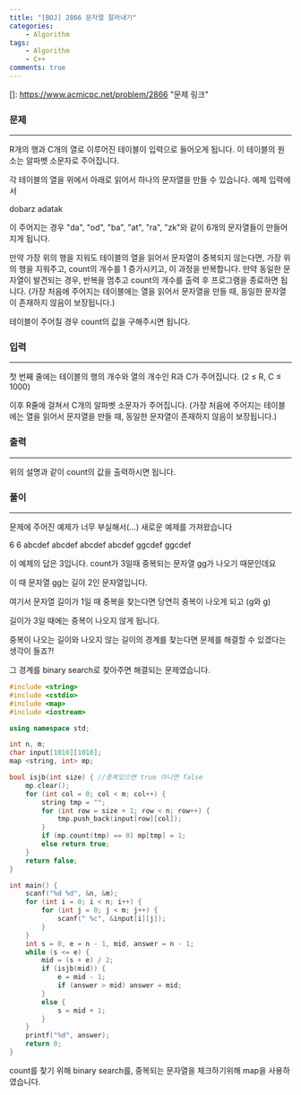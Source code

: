 ```yaml
---
title: "[BOJ] 2866 문자열 잘라내기"
categories:
    - Algorithm
tags:
    - Algorithm
    - C++
comments: true
---
```


[]: https://www.acmicpc.net/problem/2866	"문제 링크"

### 문제

------

R개의 행과 C개의 열로 이루어진 테이블이 입력으로 들어오게 됩니다. 이 테이블의 원소는 알파벳 소문자로 주어집니다.

각 테이블의 열을 위에서 아래로 읽어서 하나의 문자열을 만들 수 있습니다. 예제 입력에서

dobarz
adatak

이 주어지는 경우 "da", "od", "ba", "at", "ra", "zk"와 같이 6개의 문자열들이 만들어지게 됩니다.

만약 가장 위의 행을 지워도 테이블의 열을 읽어서 문자열이 중복되지 않는다면, 가장 위의 행을 지워주고, count의 개수를 1 증가시키고, 이 과정을 반복합니다. 만약 동일한 문자열이 발견되는 경우, 반복을 멈추고 count의 개수를 출력 후 프로그램을 종료하면 됩니다. (가장 처음에 주어지는 테이블에는 열을 읽어서 문자열을 만들 때, 동일한 문자열이 존재하지 않음이 보장됩니다.)

테이블이 주어질 경우 count의 값을 구해주시면 됩니다.



### 입력

------

첫 번째 줄에는 테이블의 행의 개수와 열의 개수인 R과 C가 주어집니다. (2 ≤ R, C ≤ 1000)

이후 R줄에 걸쳐서 C개의 알파벳 소문자가 주어집니다. (가장 처음에 주어지는 테이블에는 열을 읽어서 문자열을 만들 때, 동일한 문자열이 존재하지 않음이 보장됩니다.)

### 출력

------

위의 설명과 같이 count의 값을 출력하시면 됩니다.



  

  

###   풀이

------

문제에 주어진 예제가 너무 부실해서(...) 새로운 예제를 가져왔습니다

6 6
abcdef
abcdef
abcdef
abcdef
ggcdef
ggcdef



이 예제의 답은 3입니다.  count가 3일때 중복되는 문자열 gg가 나오기 때문인데요

이 때 문자열 gg는 길이 2인 문자열입니다.

여기서 문자열 길이가 1일 때 중복을 찾는다면 당연히 중복이 나오게 되고 (g와 g)

길이가 3일 때에는 중복이 나오지 않게 됩니다.

중복이 나오는 길이와 나오지 않는 길이의 경계를 찾는다면 문제를 해결할 수 있겠다는 생각이 들죠?!

그 경계를 binary search로 찾아주면 해결되는 문제였습니다.

  



```c++
#include <string>
#include <cstdio>
#include <map>
#include <iostream>

using namespace std;

int n, m;
char input[1010][1010];
map <string, int> mp;

bool isjb(int size) { //중복있으면 true 아니면 false
	mp.clear();
	for (int col = 0; col < m; col++) {
		string tmp = "";
		for (int row = size + 1; row < n; row++) {
			tmp.push_back(input[row][col]);
		}
		if (mp.count(tmp) == 0) mp[tmp] = 1;
		else return true;
	}
	return false;
}

int main() {
	scanf("%d %d", &n, &m);
	for (int i = 0; i < n; i++) {
		for (int j = 0; j < m; j++) {
			scanf(" %c", &input[i][j]);
		}
	}
	int s = 0, e = n - 1, mid, answer = n - 1;
	while (s <= e) {
		mid = (s + e) / 2;
		if (isjb(mid)) {
			e = mid - 1;
			if (answer > mid) answer = mid;
		}
		else {
			s = mid + 1;
		}
	}
	printf("%d", answer);
	return 0;
}
```

count를 찾기 위해 binary search를,  중복되는 문자열을 체크하기위해 map을 사용하였습니다.

